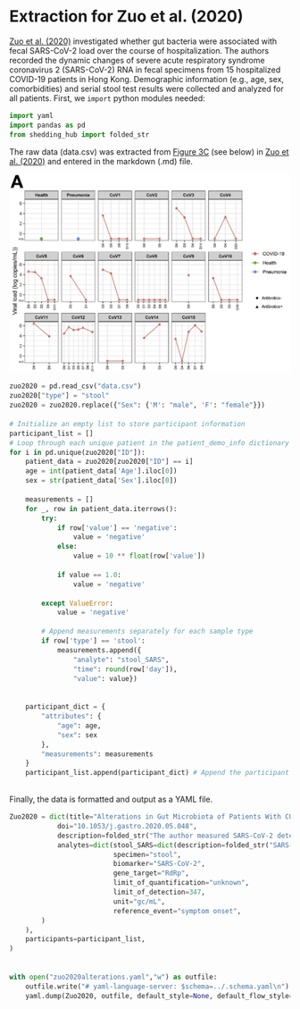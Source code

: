 # Extraction for Zuo et al. (2020)
[Zuo et al. (2020)](https://www.gastrojournal.org/article/S0016-5085(20)34701-6/fulltext?referrer=https%3A%2F%2Fpubmed.ncbi.nlm.nih.gov%2F) investigated whether gut bacteria were associated with fecal SARS-CoV-2 load over the course of hospitalization. The authors recorded the dynamic changes of severe acute respiratory syndrome coronavirus 2 (SARS-CoV-2) RNA in fecal specimens from 15 hospitalized COVID-19 patients in Hong Kong. Demographic information (e.g., age, sex, comorbidities) and serial stool test results were collected and analyzed for all patients.
First, we `import` python modules needed:

```python
import yaml
import pandas as pd
from shedding_hub import folded_str
```
The raw data (data.csv) was extracted from [Figure 3C](https://www.gastrojournal.org/cms/10.1053/j.gastro.2020.05.048/asset/63b0fcb5-b3dd-4535-ad0a-d352016f6c5f/main.assets/gr3_lrg.jpg) (see below) in [Zuo et al. (2020)](https://www.gastrojournal.org/article/S0016-5085(20)34701-6/fulltext?referrer=https%3A%2F%2Fpubmed.ncbi.nlm.nih.gov%2F) and entered in the markdown (.md) file.

![image](patient_data.png)

```python
zuo2020 = pd.read_csv("data.csv")
zuo2020["type"] = "stool"
zuo2020 = zuo2020.replace({"Sex": {'M': "male", 'F': "female"}})

# Initialize an empty list to store participant information
participant_list = []
# Loop through each unique patient in the patient_demo_info dictionary
for i in pd.unique(zuo2020["ID"]):
    patient_data = zuo2020[zuo2020["ID"] == i]
    age = int(patient_data['Age'].iloc[0])  
    sex = str(patient_data['Sex'].iloc[0]) 

    measurements = []
    for _, row in patient_data.iterrows():
        try:
            if row['value'] == 'negative':
                value = 'negative'
            else:
                value = 10 ** float(row['value']) 

            if value == 1.0:
                value = 'negative'

        except ValueError:
            value = 'negative'

        # Append measurements separately for each sample type
        if row['type'] == 'stool':
            measurements.append({
                "analyte": "stool_SARS", 
                "time": round(row['day']), 
                "value": value})


    participant_dict = {
        "attributes": {
            "age": age,
            "sex": sex
        },
        "measurements": measurements
    }
    participant_list.append(participant_dict) # Append the participant's data to the list
   
```

Finally, the data is formatted and output as a YAML file.

```python
Zuo2020 = dict(title="Alterations in Gut Microbiota of Patients With COVID-19 During Time of Hospitalization",
            doi="10.1053/j.gastro.2020.05.048",
            description=folded_str("The author measured SARS-CoV-2 detected by real-time reverse transcriptase PCR in fecal samples from 15 hospitalized COVID-19 patients in Hong Kong.\n"),
            analytes=dict(stool_SARS=dict(description=folded_str("SARS-CoV-2 RNA gene copy concentrations in fecal samples, which were were collected 2 to 3 times per week starting from hospital admission, and SARS-CoV-2 detection in feces was tracked longitudinally. The concentrations were quantified in gene copies per mL.\n"),
                          specimen="stool",
                          biomarker="SARS-CoV-2",
                          gene_target="RdRp",
                          limit_of_quantification="unknown",
                          limit_of_detection=347,
                          unit="gc/mL",
                          reference_event="symptom onset",
        )
    ),
    participants=participant_list,
)


with open("zuo2020alterations.yaml","w") as outfile:
    outfile.write("# yaml-language-server: $schema=../.schema.yaml\n")
    yaml.dump(Zuo2020, outfile, default_style=None, default_flow_style=False, sort_keys=False)
```